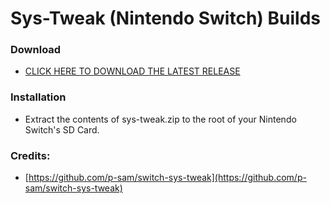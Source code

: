 Sys-Tweak (Nintendo Switch) Builds
================

### Download
- [CLICK HERE TO DOWNLOAD THE LATEST RELEASE](https://github.com/MentalBlank/switch-sys-tweak/releases/latest/download/sys-tweak.zip)

### Installation
- Extract the contents of sys-tweak.zip to the root of your Nintendo Switch's SD Card.

### Credits:
- [https://github.com/p-sam/switch-sys-tweak](https://github.com/p-sam/switch-sys-tweak)
